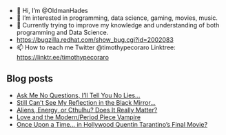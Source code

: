 - 👋 Hi, I’m @OldmanHades
- 👀 I’m interested in programming, data science, gaming, movies, music.
- 🌱 Currently trying to improve my knowledge and understanding of both programming and Data Science.
- https://bugzilla.redhat.com/show_bug.cgi?id=2002083
- 📫 How to reach me Twitter @timothypecoraro
Linktree: https://linktr.ee/timothypecoraro

## Blog posts
<!-- BLOG-POST-LIST:START -->
- [Ask Me No Questions, I’ll Tell You No Lies…](https://medium.com/@timothypecoraro/ask-me-no-questions-ill-tell-you-no-lies-845572a5e68c?source=rss-5097f5c9b801------2)
- [Still Can’t See My Reflection in the Black Mirror…](https://medium.com/@timothypecoraro/still-cant-see-my-reflection-in-the-black-mirror-6fce4ac94eae?source=rss-5097f5c9b801------2)
- [Aliens, Energy, or Cthulhu? Does It Really Matter?](https://medium.com/@timothypecoraro/aliens-energy-or-cthulhu-does-it-really-matter-1a31a201420f?source=rss-5097f5c9b801------2)
- [Love and the Modern/Period Piece Vampire](https://medium.com/@timothypecoraro/love-and-the-modern-period-piece-vampire-29d085429cb7?source=rss-5097f5c9b801------2)
- [Once Upon a Time… in Hollywood Quentin Tarantino’s Final Movie?](https://medium.com/@timothypecoraro/once-upon-a-time-in-hollywood-quentin-tarantinos-final-movie-69a1ddd37d22?source=rss-5097f5c9b801------2)
<!-- BLOG-POST-LIST:END -->
